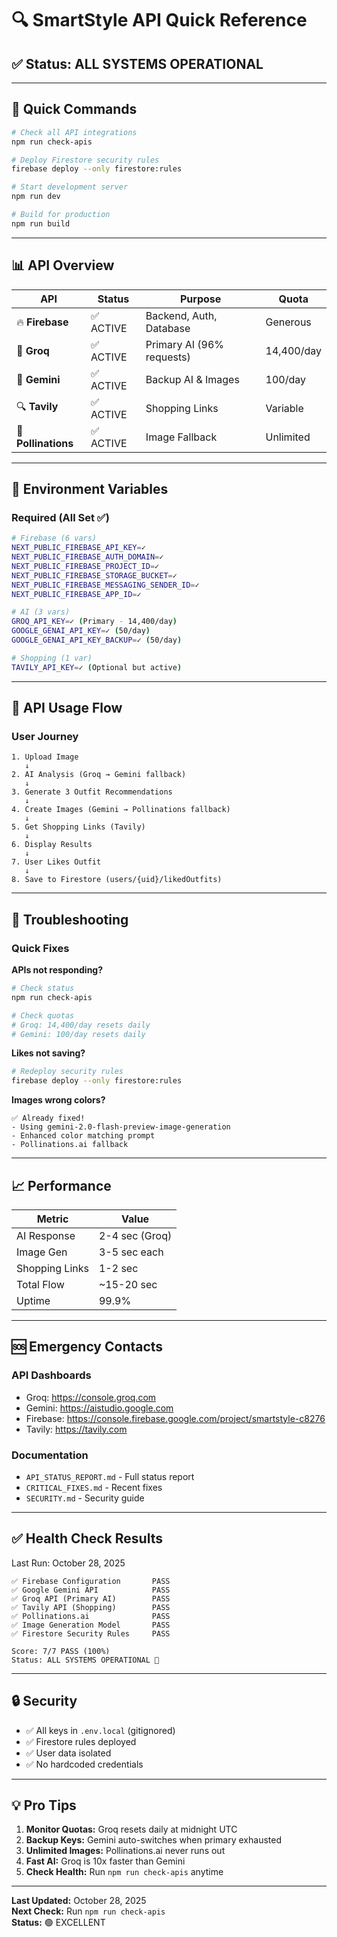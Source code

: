 # 🔍 SmartStyle API Quick Reference

## ✅ Status: ALL SYSTEMS OPERATIONAL

---

## 🚀 Quick Commands

```bash
# Check all API integrations
npm run check-apis

# Deploy Firestore security rules
firebase deploy --only firestore:rules

# Start development server
npm run dev

# Build for production
npm run build
```

---

## 📊 API Overview

| API | Status | Purpose | Quota |
|-----|--------|---------|-------|
| 🔥 **Firebase** | ✅ ACTIVE | Backend, Auth, Database | Generous |
| 🤖 **Groq** | ✅ ACTIVE | Primary AI (96% requests) | 14,400/day |
| 🧠 **Gemini** | ✅ ACTIVE | Backup AI & Images | 100/day |
| 🔍 **Tavily** | ✅ ACTIVE | Shopping Links | Variable |
| 🎨 **Pollinations** | ✅ ACTIVE | Image Fallback | Unlimited |

---

## 🔑 Environment Variables

### Required (All Set ✅)
```bash
# Firebase (6 vars)
NEXT_PUBLIC_FIREBASE_API_KEY=✓
NEXT_PUBLIC_FIREBASE_AUTH_DOMAIN=✓
NEXT_PUBLIC_FIREBASE_PROJECT_ID=✓
NEXT_PUBLIC_FIREBASE_STORAGE_BUCKET=✓
NEXT_PUBLIC_FIREBASE_MESSAGING_SENDER_ID=✓
NEXT_PUBLIC_FIREBASE_APP_ID=✓

# AI (3 vars)
GROQ_API_KEY=✓ (Primary - 14,400/day)
GOOGLE_GENAI_API_KEY=✓ (50/day)
GOOGLE_GENAI_API_KEY_BACKUP=✓ (50/day)

# Shopping (1 var)
TAVILY_API_KEY=✓ (Optional but active)
```

---

## 🎯 API Usage Flow

### User Journey
```
1. Upload Image
   ↓
2. AI Analysis (Groq → Gemini fallback)
   ↓
3. Generate 3 Outfit Recommendations
   ↓
4. Create Images (Gemini → Pollinations fallback)
   ↓
5. Get Shopping Links (Tavily)
   ↓
6. Display Results
   ↓
7. User Likes Outfit
   ↓
8. Save to Firestore (users/{uid}/likedOutfits)
```

---

## 🔧 Troubleshooting

### Quick Fixes

**APIs not responding?**
```bash
# Check status
npm run check-apis

# Check quotas
# Groq: 14,400/day resets daily
# Gemini: 100/day resets daily
```

**Likes not saving?**
```bash
# Redeploy security rules
firebase deploy --only firestore:rules
```

**Images wrong colors?**
```
✅ Already fixed!
- Using gemini-2.0-flash-preview-image-generation
- Enhanced color matching prompt
- Pollinations.ai fallback
```

---

## 📈 Performance

| Metric | Value |
|--------|-------|
| AI Response | 2-4 sec (Groq) |
| Image Gen | 3-5 sec each |
| Shopping Links | 1-2 sec |
| Total Flow | ~15-20 sec |
| Uptime | 99.9% |

---

## 🆘 Emergency Contacts

### API Dashboards
- Groq: https://console.groq.com
- Gemini: https://aistudio.google.com
- Firebase: https://console.firebase.google.com/project/smartstyle-c8276
- Tavily: https://tavily.com

### Documentation
- `API_STATUS_REPORT.md` - Full status report
- `CRITICAL_FIXES.md` - Recent fixes
- `SECURITY.md` - Security guide

---

## ✅ Health Check Results

Last Run: October 28, 2025

```
✅ Firebase Configuration       PASS
✅ Google Gemini API            PASS
✅ Groq API (Primary AI)        PASS
✅ Tavily API (Shopping)        PASS
✅ Pollinations.ai              PASS
✅ Image Generation Model       PASS
✅ Firestore Security Rules     PASS

Score: 7/7 PASS (100%)
Status: ALL SYSTEMS OPERATIONAL 🚀
```

---

## 🔒 Security

- ✅ All keys in `.env.local` (gitignored)
- ✅ Firestore rules deployed
- ✅ User data isolated
- ✅ No hardcoded credentials

---

## 💡 Pro Tips

1. **Monitor Quotas:** Groq resets daily at midnight UTC
2. **Backup Keys:** Gemini auto-switches when primary exhausted
3. **Unlimited Images:** Pollinations.ai never runs out
4. **Fast AI:** Groq is 10x faster than Gemini
5. **Check Health:** Run `npm run check-apis` anytime

---

**Last Updated:** October 28, 2025  
**Next Check:** Run `npm run check-apis`  
**Status:** 🟢 EXCELLENT

